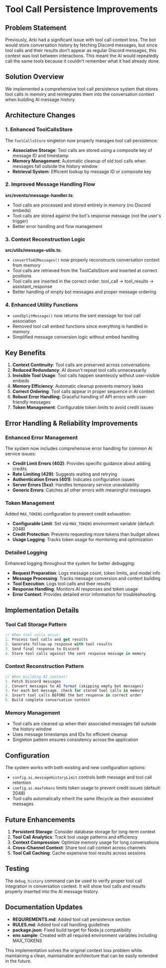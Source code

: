 # Tool Call Persistence Improvements

## Problem Statement

Previously, Arki had a significant issue with tool call context loss. The bot would store conversation history by fetching Discord messages, but since tool calls and their results don't appear as regular Discord messages, this context was lost between interactions. This meant the AI would repeatedly call the same tools because it couldn't remember what it had already done.

## Solution Overview

We implemented a comprehensive tool call persistence system that stores tool calls in memory and reintegrates them into the conversation context when building AI message history.

## Architecture Changes

### 1. Enhanced ToolCallsStore

The `ToolCallsStore` singleton now properly manages tool call persistence:

- **Associative Storage**: Tool calls are stored using a composite key of message ID and timestamp
- **Memory Management**: Automatic cleanup of old tool calls when messages fall outside the history window
- **Retrieval System**: Efficient lookup by message ID or composite key

### 2. Improved Message Handling Flow

**src/events/message-handler.ts**:
- Tool calls are processed and stored entirely in memory (no Discord embeds)
- Tool calls are stored against the bot's response message (not the user's trigger)
- Better error handling and flow management

### 3. Context Reconstruction Logic

**src/utils/message-utils.ts**:
- `convertToAIMessages()` now properly reconstructs conversation context from memory
- Tool calls are retrieved from the ToolCallsStore and inserted at correct positions
- Tool calls are inserted in the correct order: tool_call → tool_results → assistant_response
- Better handling of empty bot messages and proper message ordering

### 4. Enhanced Utility Functions

- `sendSplitMessage()` now returns the sent message for tool call association
- Removed tool call embed functions since everything is handled in memory
- Simplified message conversion logic without embed handling

## Key Benefits

1. **Context Continuity**: Tool calls are preserved across conversations
2. **Reduced Redundancy**: AI doesn't repeat tool calls unnecessarily
3. **Invisible Tool Usage**: Tool calls happen seamlessly without user-visible embeds
4. **Memory Efficiency**: Automatic cleanup prevents memory leaks
5. **Correct Ordering**: Tool calls appear in proper sequence in AI context
6. **Robust Error Handling**: Graceful handling of API errors with user-friendly messages
7. **Token Management**: Configurable token limits to avoid credit issues

## Error Handling & Reliability Improvements

### Enhanced Error Management

The system now includes comprehensive error handling for common AI service issues:

- **Credit Limit Errors (402)**: Provides specific guidance about adding credits
- **Rate Limiting (429)**: Suggests waiting and retrying
- **Authentication Errors (401)**: Indicates configuration issues
- **Server Errors (5xx)**: Handles temporary service unavailability
- **Generic Errors**: Catches all other errors with meaningful messages

### Token Management

Added `MAX_TOKENS` configuration to prevent credit exhaustion:

- **Configurable Limit**: Set via `MAX_TOKENS` environment variable (default: 2048)
- **Credit Protection**: Prevents requesting more tokens than budget allows
- **Usage Logging**: Tracks token usage for monitoring and optimization

### Detailed Logging

Enhanced logging throughout the system for better debugging:

- **Request Preparation**: Logs message count, token limits, and model info
- **Message Processing**: Tracks message conversion and context building
- **Tool Execution**: Logs tool calls and their results
- **Response Handling**: Monitors AI responses and token usage
- **Error Context**: Provides detailed error information for troubleshooting

## Implementation Details

### Tool Call Storage Pattern

```typescript
// When tool calls occur:
1. Process tool calls and get results
2. Generate follow-up response with tool results  
3. Send final response to Discord
4. Store tool calls against the sent response message in memory
```

### Context Reconstruction Pattern

```typescript
// When building AI context:
1. Fetch Discord messages
2. Convert messages to AI format (skipping empty bot messages)
3. For each bot message, check for stored tool calls in memory
4. Insert tool calls BEFORE the bot response in correct order
5. Build complete conversation context
```

### Memory Management

- Tool calls are cleaned up when their associated messages fall outside the history window
- Uses message timestamps and IDs for efficient cleanup
- Singleton pattern ensures consistency across the application

## Configuration

The system works with both existing and new configuration options:

- `config.ai.messageHistoryLimit` controls both message and tool call retention
- `config.ai.maxTokens` limits token usage to prevent credit issues (default: 2048)
- Tool calls automatically inherit the same lifecycle as their associated messages

## Future Enhancements

1. **Persistent Storage**: Consider database storage for long-term context
2. **Tool Call Analytics**: Track tool usage patterns and efficiency
3. **Context Compression**: Optimize memory usage for long conversations
4. **Cross-Channel Context**: Share tool call context across channels
5. **Tool Call Caching**: Cache expensive tool results across sessions

## Testing

The `debug_history` command can be used to verify proper tool call integration in conversation context. It will show tool calls and results properly inserted into the AI message history.

## Documentation Updates

- **REQUIREMENTS.md**: Added tool call persistence section
- **RULES.md**: Added tool call handling guidelines
- **package.json**: Fixed build target for Node.js compatibility
- **env.sample**: Created with all required environment variables including MAX_TOKENS

This implementation solves the original context loss problem while maintaining a clean, maintainable architecture that can be easily extended in the future.